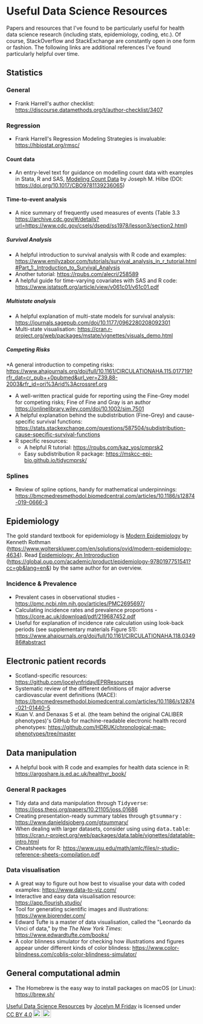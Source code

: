 # Useful Data Science Resources
Papers and resources that I've found to be particularly useful for health data science research (including stats, epidemiology, coding, etc.).  Of course, StackOverflow and StackExchange are constantly open in one form or fashion.  The following links are additional references I've found particularly helpful over time.  

## Statistics
### General
* Frank Harrell's author checklist: https://discourse.datamethods.org/t/author-checklist/3407

### Regression
* Frank Harrell's Regression Modeling Strategies is invaluable: https://hbiostat.org/rmsc/

#### Count data
* An entry-level text for guidance on modelling count data with examples in Stata, R and SAS, <ins>Modeling Count Data</ins> by Joseph M. Hilbe (DOI: https://doi.org/10.1017/CBO9781139236065)
  
#### Time-to-event analysis
* A nice summary of frequently used measures of events (Table 3.3 https://archive.cdc.gov/#/details?url=https://www.cdc.gov/csels/dsepd/ss1978/lesson3/section2.html)
  
##### Survival Analysis
* A helpful introduction to survival analysis with R code and examples: https://www.emilyzabor.com/tutorials/survival_analysis_in_r_tutorial.html#Part_1:_Introduction_to_Survival_Analysis
* Another tutorial: https://rpubs.com/alecri/258589
* A helpful guide for time-varying covariates with SAS and R code: https://www.jstatsoft.org/article/view/v061c01/v61c01.pdf

##### Multistate analysis
* A helpful explanation of multi-state models for survival analysis: https://journals.sagepub.com/doi/10.1177/0962280208092301
* Multi-state visualisation: https://cran.r-project.org/web/packages/mstate/vignettes/visuals_demo.html

##### Competing Risks
*A general introduction to competing risks: https://www.ahajournals.org/doi/full/10.1161/CIRCULATIONAHA.115.017719?rfr_dat=cr_pub++0pubmed&url_ver=Z39.88-2003&rfr_id=ori%3Arid%3Acrossref.org 
* A well-written practical guide for reporting using the Fine-Grey model for competing risks; Fine of Fine and Gray is an author https://onlinelibrary.wiley.com/doi/10.1002/sim.7501
* A helpful explanation behind the subdistribution (Fine-Grey) and cause-specific survival functions: https://stats.stackexchange.com/questions/587504/subdistribution-cause-specific-survival-functions
* R specific resources:
  * A helpful R tutorial: https://rpubs.com/kaz_yos/cmprsk2
  * Easy subdistribution R package: https://mskcc-epi-bio.github.io/tidycmprsk/


### Splines 
* Review of spline options, handy for mathematical underpinnings: https://bmcmedresmethodol.biomedcentral.com/articles/10.1186/s12874-019-0666-3

## Epidemiology
The gold standard textbook for epidemiology is <ins>Modern Epidemiology</ins> by Kenneth Rothman (https://www.wolterskluwer.com/en/solutions/ovid/modern-epidemiology-4634). Read <ins>Epidemiology: An Introroduction</ins> (https://global.oup.com/academic/product/epidemiology-9780197751541?cc=gb&lang=en&) by the same author for an overview. 

### Incidence & Prevalence
* Prevalent cases in observational studies - https://pmc.ncbi.nlm.nih.gov/articles/PMC2695697/
* Calculating incidence rates and prevalence proportions - https://core.ac.uk/download/pdf/219687452.pdf
* Useful for explanation of incidence rate calculation using look-back periods (see supplementary materials Figure S1): https://www.ahajournals.org/doi/full/10.1161/CIRCULATIONAHA.118.034986#abstract

## Electronic patient records
* Scotland-specific resources: https://github.com/jocelynfriday/EPRResources
* Systematic review of the different definitions of major adverse cardiovascular event definitions (MACE): https://bmcmedresmethodol.biomedcentral.com/articles/10.1186/s12874-021-01440-5
* Kuan V. and Denaxas S et al. (the team behind the original CALIBER phenotypes)'s GitHub for machine-readable electronic health record phenotypes: https://github.com/HDRUK/chronological-map-phenotypes/tree/master

## Data manipulation
* A helpful book with R code and examples for health data science in R: https://argoshare.is.ed.ac.uk/healthyr_book/

### General R packages
* Tidy data and data manipulation through <tt>Tidyverse</tt>: https://joss.theoj.org/papers/10.21105/joss.01686
* Creating presentation-ready summary tables through <tt>gtsummary</tt> : https://www.danieldsjoberg.com/gtsummary/
* When dealing with larger datasets, consider using using <tt>data.table</tt>: https://cran.r-project.org/web/packages/data.table/vignettes/datatable-intro.html
* Cheatsheets for R: https://www.usu.edu/math/amlc/files/r-studio-reference-sheets-compilation.pdf

### Data visualisation
* A great way to figure out how best to visualise your data with coded examples: https://www.data-to-viz.com/
* Interactive and easy data visualisation resource: https://app.flourish.studio/
* Tool for generating scientific images and illustrations: https://www.biorender.com/
* Edward Tufte is a master of data visualisation, called the "Leonardo da Vinci of data," by the <i>The New York Times</i>: https://www.edwardtufte.com/books/
* A color blinness simulator for checking how illustrations and figures appear under different kinds of color blindess: https://www.color-blindness.com/coblis-color-blindness-simulator/

## General computational admin
* The Homebrew is the easy way to install packages on macOS (or Linux): https://brew.sh/

<p xmlns:cc="http://creativecommons.org/ns#" xmlns:dct="http://purl.org/dc/terms/"><a property="dct:title" rel="cc:attributionURL" href="https://github.com/jocelynfriday/UsefulDataSceinceResources">Useful Data Science Resources</a> by <a rel="cc:attributionURL dct:creator" property="cc:attributionName" href="https://github.com/jocelynfriday">Jocelyn M Friday</a> is licensed under <a href="https://creativecommons.org/licenses/by/4.0/?ref=chooser-v1" target="_blank" rel="license noopener noreferrer" style="display:inline-block;">CC BY 4.0<img style="height:22px!important;margin-left:3px;vertical-align:text-bottom;" src="https://mirrors.creativecommons.org/presskit/icons/cc.svg?ref=chooser-v1" alt=""><img style="height:22px!important;margin-left:3px;vertical-align:text-bottom;" src="https://mirrors.creativecommons.org/presskit/icons/by.svg?ref=chooser-v1" alt=""></a></p>
